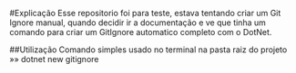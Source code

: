 #Explicação
Esse repositorio foi para teste, estava tentando criar um Git Ignore manual, quando decidir ir a documentação e ve que tinha um comando para criar um GitIgnore automatico completo com o DotNet.

##Utilização
Comando simples usado no terminal na pasta raiz do projeto »» dotnet new gitignore